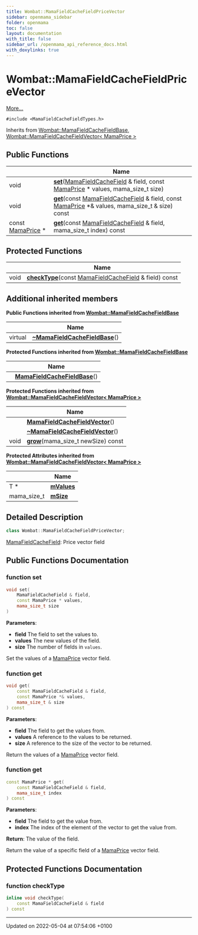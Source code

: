 ```yaml
---
title: Wombat::MamaFieldCacheFieldPriceVector
sidebar: openmama_sidebar
folder: openmama
toc: false
layout: documentation
with_title: false
sidebar_url: /openmama_api_reference_docs.html
with_doxylinks: true
---
```


# Wombat::MamaFieldCacheFieldPriceVector



 [More...](#detailed-description)


`#include <MamaFieldCacheFieldTypes.h>`

Inherits from [Wombat::MamaFieldCacheFieldBase](classWombat_1_1MamaFieldCacheFieldBase.html), [Wombat::MamaFieldCacheFieldVector< MamaPrice >](classWombat_1_1MamaFieldCacheFieldVector.html)

## Public Functions

|                | Name           |
| -------------- | -------------- |
| void | **[set](classWombat_1_1MamaFieldCacheFieldPriceVector.html#function-set)**([MamaFieldCacheField](classWombat_1_1MamaFieldCacheField.html) & field, const [MamaPrice](classWombat_1_1MamaPrice.html) * values, mama_size_t size) |
| void | **[get](classWombat_1_1MamaFieldCacheFieldPriceVector.html#function-get)**(const [MamaFieldCacheField](classWombat_1_1MamaFieldCacheField.html) & field, const [MamaPrice](classWombat_1_1MamaPrice.html) *& values, mama_size_t & size) const |
| const [MamaPrice](classWombat_1_1MamaPrice.html) * | **[get](classWombat_1_1MamaFieldCacheFieldPriceVector.html#function-get)**(const [MamaFieldCacheField](classWombat_1_1MamaFieldCacheField.html) & field, mama_size_t index) const |

## Protected Functions

|                | Name           |
| -------------- | -------------- |
| void | **[checkType](classWombat_1_1MamaFieldCacheFieldPriceVector.html#function-checktype)**(const [MamaFieldCacheField](classWombat_1_1MamaFieldCacheField.html) & field) const |

## Additional inherited members

**Public Functions inherited from [Wombat::MamaFieldCacheFieldBase](classWombat_1_1MamaFieldCacheFieldBase.html)**

|                | Name           |
| -------------- | -------------- |
| virtual | **[~MamaFieldCacheFieldBase](classWombat_1_1MamaFieldCacheFieldBase.html#function-~mamafieldcachefieldbase)**() |

**Protected Functions inherited from [Wombat::MamaFieldCacheFieldBase](classWombat_1_1MamaFieldCacheFieldBase.html)**

|                | Name           |
| -------------- | -------------- |
| | **[MamaFieldCacheFieldBase](classWombat_1_1MamaFieldCacheFieldBase.html#function-mamafieldcachefieldbase)**() |

**Protected Functions inherited from [Wombat::MamaFieldCacheFieldVector< MamaPrice >](classWombat_1_1MamaFieldCacheFieldVector.html)**

|                | Name           |
| -------------- | -------------- |
| | **[MamaFieldCacheFieldVector](classWombat_1_1MamaFieldCacheFieldVector.html#function-mamafieldcachefieldvector)**() |
| | **[~MamaFieldCacheFieldVector](classWombat_1_1MamaFieldCacheFieldVector.html#function-~mamafieldcachefieldvector)**() |
| void | **[grow](classWombat_1_1MamaFieldCacheFieldVector.html#function-grow)**(mama_size_t newSize) const |

**Protected Attributes inherited from [Wombat::MamaFieldCacheFieldVector< MamaPrice >](classWombat_1_1MamaFieldCacheFieldVector.html)**

|                | Name           |
| -------------- | -------------- |
| T * | **[mValues](classWombat_1_1MamaFieldCacheFieldVector.html#variable-mvalues)**  |
| mama_size_t | **[mSize](classWombat_1_1MamaFieldCacheFieldVector.html#variable-msize)**  |


## Detailed Description

```cpp
class Wombat::MamaFieldCacheFieldPriceVector;
```


[MamaFieldCacheField](classWombat_1_1MamaFieldCacheField.html): Price vector field 

## Public Functions Documentation

### function set

```cpp
void set(
    MamaFieldCacheField & field,
    const MamaPrice * values,
    mama_size_t size
)
```


**Parameters**: 

  * **field** The field to set the values to. 
  * **values** The new values of the field. 
  * **size** The number of fields in `values`. 


Set the values of a [MamaPrice](classWombat_1_1MamaPrice.html) vector field.


### function get

```cpp
void get(
    const MamaFieldCacheField & field,
    const MamaPrice *& values,
    mama_size_t & size
) const
```


**Parameters**: 

  * **field** The field to get the values from. 
  * **values** A reference to the values to be returned. 
  * **size** A reference to the size of the vector to be returned. 


Return the values of a [MamaPrice](classWombat_1_1MamaPrice.html) vector field.


### function get

```cpp
const MamaPrice * get(
    const MamaFieldCacheField & field,
    mama_size_t index
) const
```


**Parameters**: 

  * **field** The field to get the value from. 
  * **index** The index of the element of the vector to get the value from. 


**Return**: The value of the field. 

Return the value of a specific field of a [MamaPrice](classWombat_1_1MamaPrice.html) vector field.


## Protected Functions Documentation

### function checkType

```cpp
inline void checkType(
    const MamaFieldCacheField & field
) const
```


-------------------------------

Updated on 2022-05-04 at 07:54:06 +0100